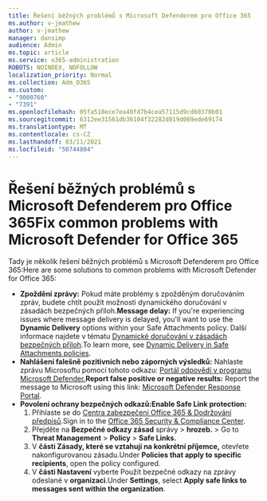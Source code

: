 ```yaml
---
title: Řešení běžných problémů s Microsoft Defenderem pro Office 365
ms.author: v-jmathew
author: v-jmathew
manager: dansimp
audience: Admin
ms.topic: article
ms.service: o365-administration
ROBOTS: NOINDEX, NOFOLLOW
localization_priority: Normal
ms.collection: Adm_O365
ms.custom:
- "9000760"
- "7391"
ms.openlocfilehash: 05fa518ece7ea40fd7b4cea57115d9cd60370b01
ms.sourcegitcommit: 6312ee31561db36104f32282d019d069ede69174
ms.translationtype: MT
ms.contentlocale: cs-CZ
ms.lasthandoff: 03/11/2021
ms.locfileid: "50744884"
---
```

# <a name="fix-common-problems-with-microsoft-defender-for-office-365"></a><span data-ttu-id="ae664-102">Řešení běžných problémů s Microsoft Defenderem pro Office 365</span><span class="sxs-lookup"><span data-stu-id="ae664-102">Fix common problems with Microsoft Defender for Office 365</span></span>

<span data-ttu-id="ae664-103">Tady je několik řešení běžných problémů s Microsoft Defenderem pro Office 365:</span><span class="sxs-lookup"><span data-stu-id="ae664-103">Here are some solutions to common problems with Microsoft Defender for Office 365:</span></span>

- <span data-ttu-id="ae664-104">**Zpoždění zprávy:** Pokud máte problémy s zpožděným doručováním zpráv,  budete chtít použít možnosti dynamického doručování v zásadách bezpečných příloh.</span><span class="sxs-lookup"><span data-stu-id="ae664-104">**Message delay:** If you're experiencing issues where message delivery is delayed, you'll want to use the **Dynamic Delivery** options within your Safe Attachments policy.</span></span> <span data-ttu-id="ae664-105">Další informace najdete v tématu [Dynamické doručování v zásadách bezpečných příloh](https://go.microsoft.com/fwlink/?linkid=2094106).</span><span class="sxs-lookup"><span data-stu-id="ae664-105">To learn more, see [Dynamic Delivery in Safe Attachments policies](https://go.microsoft.com/fwlink/?linkid=2094106).</span></span>
- <span data-ttu-id="ae664-106">**Nahlášení falešně pozitivních nebo záporných výsledků:** Nahlaste zprávu Microsoftu pomocí tohoto odkazu: [Portál odpovědí v programu Microsoft Defender.](https://go.microsoft.com/fwlink/?linkid=2092835)</span><span class="sxs-lookup"><span data-stu-id="ae664-106">**Report false positive or negative results:** Report the message to Microsoft using this link: [Microsoft Defender Response Portal](https://go.microsoft.com/fwlink/?linkid=2092835).</span></span>
- <span data-ttu-id="ae664-107">**Povolení ochrany bezpečných odkazů:**</span><span class="sxs-lookup"><span data-stu-id="ae664-107">**Enable Safe Link protection:**</span></span>
    1. <span data-ttu-id="ae664-108">Přihlaste se do [Centra zabezpečení Office 365 & Dodržování předpisů](https://go.microsoft.com/fwlink/p/?linkid=2077143).</span><span class="sxs-lookup"><span data-stu-id="ae664-108">Sign in to the [Office 365 Security & Compliance Center](https://go.microsoft.com/fwlink/p/?linkid=2077143).</span></span>
    2. <span data-ttu-id="ae664-109">Přejděte na **Bezpečné odkazy zásad** správy  >  **hrozeb.**  >  </span><span class="sxs-lookup"><span data-stu-id="ae664-109">Go to **Threat Management** > **Policy** > **Safe Links.**</span></span>
    3. <span data-ttu-id="ae664-110">V **části Zásady, které se vztahují na konkrétní příjemce,** otevřete nakonfigurovanou zásadu.</span><span class="sxs-lookup"><span data-stu-id="ae664-110">Under **Policies that apply to specific recipients**, open the policy configured.</span></span>
    4. <span data-ttu-id="ae664-111">V **části Nastavení** vyberte Použít bezpečné odkazy na zprávy odeslané v **organizaci**.</span><span class="sxs-lookup"><span data-stu-id="ae664-111">Under **Settings**, select **Apply safe links to messages sent within the organization**.</span></span>
